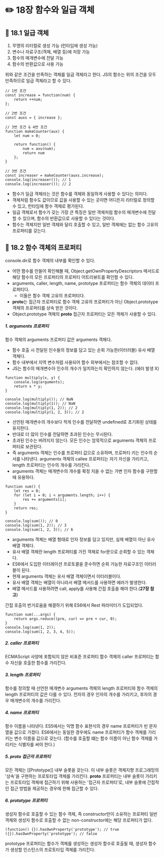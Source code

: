 # ✏️ 18장 함수와 일급 객체

## 📌 18.1 일급 객체

1. 무명의 리터럴로 생성 가능 (런타임에 생성 가능)
2. 변수나 자료구조(객체, 배열 등)에 저장 가능
3. 함수의 매개변수에 전달 가능
4. 함수의 반환값으로 사용 가능

위와 같은 조건을 만족하는 객체를 일급 객체라고 한다.
JS의 함수는 위의 조건을 모두 만족하므로 일급 객체라고 할 수 있다.

```
// 1번 조건
const increase = function(num) {
    return ++num;
};

// 2번 조건
const auxs = { increase };

// 3번 조건 & 4번 조건
function makeCounter(aux) {
    let num = 0;

    return function() {
        num = axu(num);
        return num
    };
}

// 3번 조건
const increaser = makeCounter(auxs.increase);
console.log(increaser()); // 1
console.log(increaser()); // 2
```

- 함수가 일급 객체라는 것은 함수를 객체와 동일하게 사용할 수 있다는 의미다.
- 객체처럼 함수도 값이므로 값을 사용할 수 있는 곳이면 어디든지 리터럴로 정의할 수 있고, 런타임에 함수 객체로 평가된다.
- 일급 객체로서 함수가 갖는 가장 큰 특징은 일반 객체처럼 함수의 매개변수에 전달할 수 있으며, 함수의 반환값으로 사용할 수 있다는 것이다.
- 함수는 객체지만 일반 객체와 달리 호출할 수 있고, 일반 객체에는 없는 함수 고유의 프로퍼티를 갖는다.

## 📌 18.2 함수 객체의 프로퍼티

console.dir로 함수 객체의 내부를 확인할 수 있다.

- 어떤 함수를 만들어 확인해볼 때, Object.getOwnPropertyDescriptors 메서드로 해당 함수의 모든 프로퍼티의 프로퍼티 어트리뷰트를 확인할 수 있다.
- arguments, caller, length, name, prototype 프로퍼티는 함수 객체의 데이터 프로퍼티다.
  - 이들은 함수 객체 고유의 프로퍼티다.
- **proto**는 접근자 프로퍼티로 함수 객체 고유의 프로퍼티가 아닌 Object.prototype 객체의 프로퍼티를 상속 받은 것이다.
- Object.prototype 객체의 **proto** 접근자 프로퍼티는 모든 객체가 사용할 수 있다.

##### 1. arguments 프로퍼티

함수 객체의 arguments 프로퍼티 값은 arguments 객체다.

- 함수 호출 시 전달된 인수들의 정보를 담고 있는 순회 가능한(이터러블) 유사 배열 객체다.
- 함수 내부에서 지역 변수처럼 사용되어 함수 외부에서는 참조할 수 없다.
- JS는 함수의 매개변수아 인수의 개수가 일치하는지 확인하지 않는다. (에러 발생 X)

```
function multiply(x, y) {
    console.log(arguments);
    return x * y;
}

console.log(multiply()); // NaN
console.log(multiply(1)); // NaN
console.log(multiply(1, 2)); // 2
console.log(multiply(1, 2, 3)); // 2
```

- 선언된 매개변수의 개수보다 적게 인수를 전달하면 undefined로 초기화된 상태를 유지한다.
- 반대로 더 많이 인수를 전달하면 초과된 인수는 무시된다.
- 초과된 인수는 버려지지 않는다. 모든 인수는 암묵적으로 arguments 객체의 프로퍼티로 보관된다.
- 즉 arguments 객체는 인수를 프로퍼티 값으로 소유하며, 프로퍼티 키는 인수의 순서를 나타낸다. arguments 객체의 callee 프로퍼티는 자기 자신을 가리키고, length 프로퍼티는 인수의 개수를 가리킨다.
- arguments 객체는 매개변수의 개수를 확정 지을 수 없는 가변 인자 함수를 구현할 때 유용하다.

```
function sum() {
    let res = 0;
    for (let i = 0; i < arguments.length; i++) {
        res += arguments[i];
    }
    return res;
}

console.log(sum()); // 0
console.log(sum(1, 2)); // 3
console.log(sum(1, 2, 3)); // 6
```

- arguments 객체는 배열 형태로 인자 정보를 담고 있지만, 실제 배열이 아닌 유사 배열 객체다.
- 유사 배열 객체란 length 프로퍼티를 가진 객체로 for문으로 순회할 수 있는 객체다.
- ES6에서 도입한 이터레이션 프로토콜을 준수하면 순회 가능한 자료구조인 이터러블이 된다.
- 현재 arguments 객체는 유사 배열 객체이면서 이터러블이다.
- 유사 배열 객체는 배열이 아니라서 배열 메서드를 사용하면 에러가 발생한다.
- 배열 메서드를 사용하려면 call, apply를 사용해 간접 호출을 해야 한다.(**27장 참고**)

간접 호출의 번거로움을 해결하기 위해 ES6에서 Rest 파라미터가 도입되었다.

```
function sum(...args) {
    return args.reduce((pre, cur) => pre + cur, 0);
}
console.log(sum(1, 2));
console.log(sum(1, 2, 3, 4, 5));
```

##### 2. caller 프로퍼티

ECMAScript 사양에 포함되지 않은 비표준 프로퍼티
함수 객체의 caller 프로퍼티는 함수 자신을 호출한 함수를 가리킨다.

##### 3. length 프로퍼티

함수를 정의할 때 선언한 매개변수
arguments 객체의 length 프로퍼티와 함수 객체의 length 프로퍼티의 값은 다를 수 있다.
전자의 경우 인자의 개수를 가리키고, 후자의 경우 매개변수의 개수를 가리킨다.

##### 4. name 프로퍼티

함수 이름을 나타낸다.
ES5에서는 익명 함수 표현식의 경우 name 프로퍼티가 빈 문자열을 값으로 가졌다.
ES6에서는 동일한 경우에도 name 프로퍼티가 함수 객체를 가리키는 변수 이름을 값으로 갖는다.
(함수를 호출할 떄는 함수 이름이 아닌 함수 객체를 가리키는 식별자를 써야 한다.)

##### 5. **proto** 접근자 프로퍼티

모든 객체는 [[Prototype]] 내부 슬롯을 갖는다.
이 내부 슬롯은 객체지향 프로그래밍의 '상속'을 구현하는 프로토타입 객체를 가리킨다.
**proto** 프로퍼티는 내부 슬롯이 가리키는 프로토타입 객체에 접근하기 위해 사용하는 '접근자 프로퍼티'로, 내부 슬롯에 간접적인 접근 방법을 제공하는 경우에 한해 접근할 수 있다.

##### 6. prototype 프로퍼티

생성자 함수로 호출할 수 있는 함수 객체, 즉 constructor만이 소유하는 프로퍼티
일반 객체와 생성자 함수로 호출할 수 없는 non-constructor에는 해당 프로퍼티가 없다.

```
(function() {}).hasOwnProperty('prototype'); // true
({}).hasOwnProperty('prototype'); // false
```

prototype 프로퍼티는 함수가 객체를 생성하는 생성자 함수로 호출될 때, 생성자 함수가 생성할 인스턴스의 프로토타입 객체를 가리킨다.
